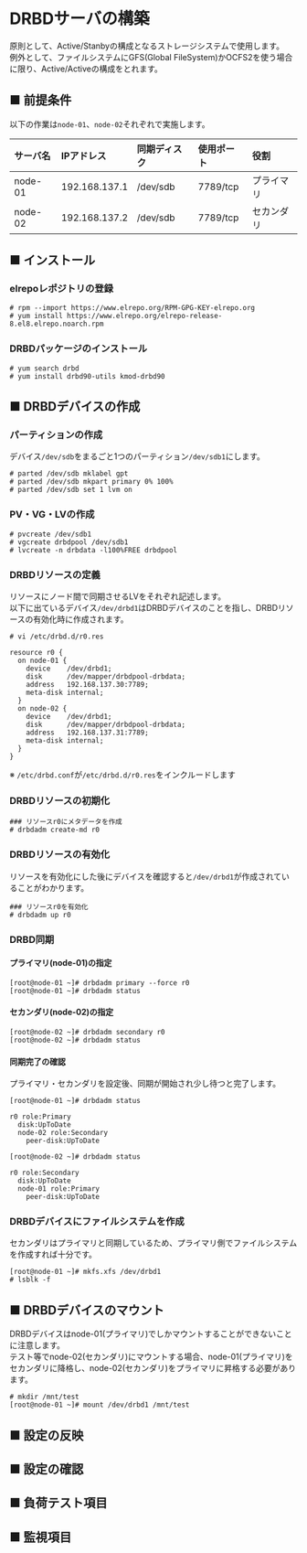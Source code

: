 # DRBDサーバの構築
原則として、Active/Stanbyの構成となるストレージシステムで使用します。  
例外として、ファイルシステムにGFS(Global FileSystem)かOCFS2を使う場合に限り、Active/Activeの構成をとれます。  
## ■ 前提条件
以下の作業は`node-01`、`node-02`それぞれで実施します。  

|サーバ名|IPアドレス|同期ディスク|使用ポート|役割|
|:---|:---|:---|:---|:---|
|node-01|192.168.137.1|/dev/sdb|7789/tcp|プライマリ|
|node-02|192.168.137.2|/dev/sdb|7789/tcp|セカンダリ|

## ■ インストール
### elrepoレポジトリの登録
```
# rpm --import https://www.elrepo.org/RPM-GPG-KEY-elrepo.org
# yum install https://www.elrepo.org/elrepo-release-8.el8.elrepo.noarch.rpm
```
### DRBDパッケージのインストール
```
# yum search drbd
# yum install drbd90-utils kmod-drbd90
```

## ■ DRBDデバイスの作成
### パーティションの作成
デバイス`/dev/sdb`をまるごと1つのパーティション`/dev/sdb1`にします。
```
# parted /dev/sdb mklabel gpt
# parted /dev/sdb mkpart primary 0% 100%
# parted /dev/sdb set 1 lvm on
```
### PV・VG・LVの作成
```
# pvcreate /dev/sdb1
# vgcreate drbdpool /dev/sdb1
# lvcreate -n drbdata -l100%FREE drbdpool
```
### DRBDリソースの定義
リソースにノード間で同期させるLVをそれぞれ記述します。  
以下に出ているデバイス`/dev/drbd1`はDRBDデバイスのことを指し、DRBDリソースの有効化時に作成されます。
```
# vi /etc/drbd.d/r0.res
```
```
resource r0 {
  on node-01 {
    device    /dev/drbd1;
    disk      /dev/mapper/drbdpool-drbdata;
    address   192.168.137.30:7789;
    meta-disk internal;
  }
  on node-02 {
    device    /dev/drbd1;
    disk      /dev/mapper/drbdpool-drbdata;
    address   192.168.137.31:7789;
    meta-disk internal;
  }
}
```
※ `/etc/drbd.conf`が`/etc/drbd.d/r0.res`をインクルードします

### DRBDリソースの初期化
```
### リソースr0にメタデータを作成
# drbdadm create-md r0
```

### DRBDリソースの有効化
リソースを有効化にした後にデバイスを確認すると`/dev/drbd1`が作成されていることがわかります。
```
### リソースr0を有効化
# drbdadm up r0
```

### DRBD同期
#### プライマリ(node-01)の指定
```
[root@node-01 ~]# drbdadm primary --force r0
[root@node-01 ~]# drbdadm status
```
#### セカンダリ(node-02)の指定
```
[root@node-02 ~]# drbdadm secondary r0
[root@node-02 ~]# drbdadm status
```
#### 同期完了の確認
プライマリ・セカンダリを設定後、同期が開始され少し待つと完了します。
```
[root@node-01 ~]# drbdadm status
```
```
r0 role:Primary
  disk:UpToDate
  node-02 role:Secondary
    peer-disk:UpToDate
```
```
[root@node-02 ~]# drbdadm status
```
```
r0 role:Secondary
  disk:UpToDate
  node-01 role:Primary
    peer-disk:UpToDate
```

### DRBDデバイスにファイルシステムを作成
セカンダリはプライマリと同期しているため、プライマリ側でファイルシステムを作成すれば十分です。 
```
[root@node-01 ~]# mkfs.xfs /dev/drbd1
# lsblk -f
```

## ■ DRBDデバイスのマウント
DRBDデバイスはnode-01(プライマリ)でしかマウントすることができないことに注意します。  
テスト等でnode-02(セカンダリ)にマウントする場合、node-01(プライマリ)をセカンダリに降格し、node-02(セカンダリ)をプライマリに昇格する必要があります。
```
# mkdir /mnt/test
[root@node-01 ~]# mount /dev/drbd1 /mnt/test
```

## ■ 設定の反映
## ■ 設定の確認
## ■ 負荷テスト項目
## ■ 監視項目
